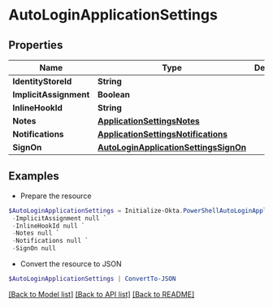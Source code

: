 # AutoLoginApplicationSettings
## Properties

Name | Type | Description | Notes
------------ | ------------- | ------------- | -------------
**IdentityStoreId** | **String** |  | [optional] 
**ImplicitAssignment** | **Boolean** |  | [optional] 
**InlineHookId** | **String** |  | [optional] 
**Notes** | [**ApplicationSettingsNotes**](ApplicationSettingsNotes.md) |  | [optional] 
**Notifications** | [**ApplicationSettingsNotifications**](ApplicationSettingsNotifications.md) |  | [optional] 
**SignOn** | [**AutoLoginApplicationSettingsSignOn**](AutoLoginApplicationSettingsSignOn.md) |  | [optional] 

## Examples

- Prepare the resource
```powershell
$AutoLoginApplicationSettings = Initialize-Okta.PowerShellAutoLoginApplicationSettings  -IdentityStoreId null `
 -ImplicitAssignment null `
 -InlineHookId null `
 -Notes null `
 -Notifications null `
 -SignOn null
```

- Convert the resource to JSON
```powershell
$AutoLoginApplicationSettings | ConvertTo-JSON
```

[[Back to Model list]](../README.md#documentation-for-models) [[Back to API list]](../README.md#documentation-for-api-endpoints) [[Back to README]](../README.md)

